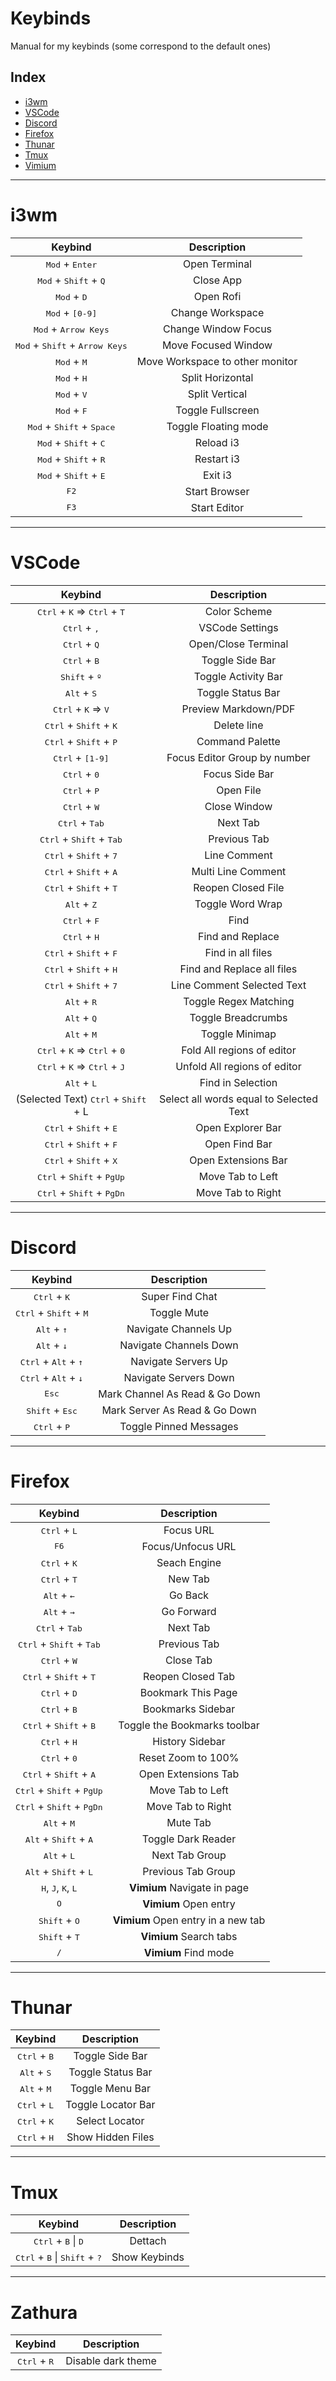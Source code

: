 # Keybinds

Manual for my keybinds (some correspond to the default ones)

## Index

- [i3wm](#i3wm)
- [VSCode](#vscode)
- [Discord](#discord)
- [Firefox](#firefox)
- [Thunar](#thunar)
- [Tmux](#tmux)
- [Vimium](#Vimium)


___
# i3wm
 
| Keybind                                                   | Description                     |
| :-------------------------------------------------------: | :-----------------------------: |
| <kbd>Mod</kbd> + <kbd>Enter</kbd>                         | Open Terminal                   |
| <kbd>Mod</kbd> + <kbd>Shift</kbd> + <kbd>Q</kbd>          | Close App                       |
| <kbd>Mod</kbd> + <kbd>D</kbd>                             | Open Rofi                       |
| <kbd>Mod</kbd> + <kbd>[0-9]</kbd>                         | Change Workspace                |
| <kbd>Mod</kbd> + <kbd>Arrow Keys</kbd>                    | Change Window Focus             |
| <kbd>Mod</kbd> + <kbd>Shift</kbd> + <kbd>Arrow Keys</kbd> | Move Focused Window             |
| <kbd>Mod</kbd> + <kbd>M</kbd>                             | Move Workspace to other monitor |
| <kbd>Mod</kbd> + <kbd>H</kbd>                             | Split Horizontal                |
| <kbd>Mod</kbd> + <kbd>V</kbd>                             | Split Vertical                  |
| <kbd>Mod</kbd> + <kbd>F</kbd>                             | Toggle Fullscreen               |
| <kbd>Mod</kbd> + <kbd>Shift</kbd> + <kbd>Space</kbd>      | Toggle Floating mode            |
| <kbd>Mod</kbd> + <kbd>Shift</kbd> + <kbd>C</kbd>          | Reload i3                       |
| <kbd>Mod</kbd> + <kbd>Shift</kbd> + <kbd>R</kbd>          | Restart i3                      |
| <kbd>Mod</kbd> + <kbd>Shift</kbd> + <kbd>E</kbd>          | Exit i3                         |
| <kbd>F2</kbd>                                             | Start Browser                   |
| <kbd>F3</kbd>                                             | Start Editor                    |


___
# VSCode
<!--
User Interface
Editor
Find & Replace
-->
| Keybind                                                          | Description                  |
| :--------------------------------------------------------------: | :--------------------------: |
| <kbd>Ctrl</kbd> + <kbd>K</kbd> => <kbd>Ctrl</kbd> + <kbd>T</kbd> | Color Scheme                 |
| <kbd>Ctrl</kbd> + <kbd>,</kbd>                                   | VSCode Settings              |
| <kbd>Ctrl</kbd> + <kbd>Q</kbd>                                   | Open/Close Terminal          |
| <kbd>Ctrl</kbd> + <kbd>B</kbd>                                   | Toggle Side Bar              |
| <kbd>Shift</kbd> + <kbd>º</kbd>                                  | Toggle Activity Bar          |
| <kbd>Alt</kbd> + <kbd>S</kbd>                                    | Toggle Status Bar            |
| <kbd>Ctrl</kbd> + <kbd>K</kbd> => <kbd>V</kbd>                   | Preview Markdown/PDF         |
| <kbd>Ctrl</kbd> + <kbd>Shift</kbd> + <kbd>K</kbd>                | Delete line                  |
| <kbd>Ctrl</kbd> + <kbd>Shift</kbd> + <kbd>P</kbd>                | Command Palette              |
| <kbd>Ctrl</kbd> + <kbd>[1-9]</kbd>                               | Focus Editor Group by number |
| <kbd>Ctrl</kbd> + <kbd>0</kbd>                                   | Focus Side Bar               |
| <kbd>Ctrl</kbd> + <kbd>P</kbd>                                   | Open File                    |
| <kbd>Ctrl</kbd> + <kbd>W</kbd>                                   | Close Window                 |
| <kbd>Ctrl</kbd> + <kbd>Tab</kbd>                                 | Next Tab                     |
| <kbd>Ctrl</kbd> + <kbd>Shift</kbd> + <kbd>Tab</kbd>              | Previous Tab                 |
| <kbd>Ctrl</kbd> + <kbd>Shift</kbd> + <kbd>7</kbd>                | Line Comment                 |
| <kbd>Ctrl</kbd> + <kbd>Shift</kbd> + <kbd>A</kbd>                | Multi Line Comment           |
| <kbd>Ctrl</kbd> + <kbd>Shift</kbd> + <kbd>T</kbd>                | Reopen Closed File           |
| <kbd>Alt</kbd> + <kbd>Z</kbd>                                    | Toggle Word Wrap             |
| <kbd>Ctrl</kbd> + <kbd>F</kbd>                                   | Find                         |
| <kbd>Ctrl</kbd> + <kbd>H</kbd>                                   | Find and Replace             |
| <kbd>Ctrl</kbd> + <kbd>Shift</kbd> + <kbd>F</kbd>                | Find in all files            |
| <kbd>Ctrl</kbd> + <kbd>Shift</kbd> + <kbd>H</kbd>                | Find and Replace all files   |
| <kbd>Ctrl</kbd> + <kbd>Shift</kbd> + <kbd>7</kbd>                | Line Comment Selected Text   |
| <kbd>Alt</kbd> + <kbd>R</kbd>                                    | Toggle Regex Matching        |
| <kbd>Alt</kbd> + <kbd>Q</kbd>                                    | Toggle Breadcrumbs           |
| <kbd>Alt</kbd> + <kbd>M</kbd>                                    | Toggle Minimap               |
| <kbd>Ctrl</kbd> + <kbd>K</kbd> => <kbd>Ctrl</kbd> + <kbd>0</kbd> | Fold All regions of editor   |
| <kbd>Ctrl</kbd> + <kbd>K</kbd> => <kbd>Ctrl</kbd> + <kbd>J</kbd> | Unfold All regions of editor |
| <kbd>Alt</kbd> + <kbd>L</kbd>                                    | Find in Selection            |
| (Selected Text) <kbd>Ctrl</kbd> + <kbd>Shift</kbd> + L           | Select all words equal to Selected Text |
| <kbd>Ctrl</kbd> + <kbd>Shift</kbd> + <kbd>E</kbd>                | Open Explorer Bar            |
| <kbd>Ctrl</kbd> + <kbd>Shift</kbd> + <kbd>F</kbd>                | Open Find Bar                |
| <kbd>Ctrl</kbd> + <kbd>Shift</kbd> + <kbd>X</kbd>                | Open Extensions Bar          |
| <kbd>Ctrl</kbd> + <kbd>Shift</kbd> + <kbd>PgUp</kbd>             | Move Tab to Left             |
| <kbd>Ctrl</kbd> + <kbd>Shift</kbd> + <kbd>PgDn</kbd>             | Move Tab to Right            |


___
# Discord

| Keybind                                                  | Description                     |
| :------------------------------------------------------: | :-----------------------------: |
| <kbd>Ctrl</kbd> + <kbd>K</kbd>                           | Super Find Chat                 |
| <kbd>Ctrl</kbd> + <kbd>Shift</kbd> + <kbd>M</kbd>        | Toggle Mute                     |
| <kbd>Alt</kbd> + <kbd>&uarr;</kbd>                       | Navigate Channels Up            |
| <kbd>Alt</kbd> + <kbd>&darr;</kbd>                       | Navigate Channels Down          |
| <kbd>Ctrl</kbd> + <kbd>Alt</kbd> + <kbd>&uarr;</kbd>     | Navigate Servers Up             |
| <kbd>Ctrl</kbd> + <kbd>Alt</kbd> + <kbd>&darr;</kbd>     | Navigate Servers Down           |
| <kbd>Esc</kbd>                                           | Mark Channel As Read & Go Down  |
| <kbd>Shift</kbd> + <kbd>Esc</kbd>                        | Mark Server As Read & Go Down   |
| <kbd>Ctrl</kbd> + <kbd>P</kbd>                           | Toggle Pinned Messages          |


<!--
___
# Chrome

| Keybind                                             | Description          |
| :-------------------------------------------------: | :------------------: |
| <kbd>Ctrl</kbd> + <kbd>L</kbd>                      | Select URL           |
| <kbd>Ctrl</kbd> + <kbd>K</kbd>                      | Google Search        |
| <kbd>Ctrl</kbd> + <kbd>T</kbd>                      | New Tab              |
| <kbd>Alt</kbd> + <kbd>&larr;</kbd>                  | Go Back              |
| <kbd>Alt</kbd> + <kbd>&rarr;</kbd>                  | Go Forward           |
| <kbd>Ctrl</kbd> + <kbd>Tab</kbd>                    | Next Tab             |
| <kbd>Ctrl</kbd> + <kbd>Shift</kbd> + <kbd>Tab</kbd> | Previous Tab         |
| <kbd>Ctrl</kbd> + <kbd>1-8</kbd>                    | Switch to first N tabs |
| <kbd>Ctrl</kbd> + <kbd>9</kbd>                      | Switch to last tab     |
-->


___
# Firefox

| Keybind                                                | Description                        |
| :----------------------------------------------------: | :--------------------------------: |
| <kbd>Ctrl</kbd> + <kbd>L</kbd>                         | Focus URL                          |
| <kbd>F6</kbd>                                          | Focus/Unfocus URL                  |
| <kbd>Ctrl</kbd> + <kbd>K</kbd>                         | Seach Engine                       |
| <kbd>Ctrl</kbd> + <kbd>T</kbd>                         | New Tab                            |
| <kbd>Alt</kbd> + <kbd>&larr;</kbd>                     | Go Back                            |
| <kbd>Alt</kbd> + <kbd>&rarr;</kbd>                     | Go Forward                         |
| <kbd>Ctrl</kbd> + <kbd>Tab</kbd>                       | Next Tab                           |
| <kbd>Ctrl</kbd> + <kbd>Shift</kbd> + <kbd>Tab</kbd>    | Previous Tab                       |
| <kbd>Ctrl</kbd> + <kbd>W</kbd>                         | Close Tab                          |
| <kbd>Ctrl</kbd> + <kbd>Shift</kbd> + <kbd>T</kbd>      | Reopen Closed Tab                  |
| <kbd>Ctrl</kbd> + <kbd>D</kbd>                         | Bookmark This Page                 |
| <kbd>Ctrl</kbd> + <kbd>B</kbd>                         | Bookmarks Sidebar                  |
| <kbd>Ctrl</kbd> + <kbd>Shift</kbd> + <kbd>B</kbd>      | Toggle the Bookmarks toolbar       |
| <kbd>Ctrl</kbd> + <kbd>H</kbd>                         | History Sidebar                    |
| <kbd>Ctrl</kbd> + <kbd>0</kbd>                         | Reset Zoom to 100%                 |
| <kbd>Ctrl</kbd> + <kbd>Shift</kbd> + <kbd>A</kbd>      | Open Extensions Tab                |
| <kbd>Ctrl</kbd> + <kbd>Shift</kbd> + <kbd>PgUp</kbd>   | Move Tab to Left                   |
| <kbd>Ctrl</kbd> + <kbd>Shift</kbd> + <kbd>PgDn</kbd>   | Move Tab to Right                  |
| <kbd>Alt</kbd> + <kbd>M</kbd>                          | Mute Tab                           |
| <kbd>Alt</kbd> + <kbd>Shift</kbd> + <kbd>A</kbd>       | Toggle Dark Reader                 |
| <kbd>Alt</kbd> + <kbd>L</kbd>                          | Next Tab Group                     |
| <kbd>Alt</kbd> + <kbd>Shift</kbd> + <kbd>L</kbd>       | Previous Tab Group                 |
| <kbd>H</kbd>, <kbd>J</kbd>, <kbd>K</kbd>, <kbd>L</kbd> | **Vimium** Navigate in page        |
| <kbd>O</kbd>                                           | **Vimium** Open entry              |
| <kbd>Shift</kbd> + <kbd>O</kbd>                        | **Vimium** Open entry in a new tab |
| <kbd>Shift</kbd> + <kbd>T</kbd>                        | **Vimium** Search tabs             |
| <kbd>/</kbd>                                           | **Vimium** Find mode               |


___
# Thunar

| Keybind                        | Description        |
| :----------------------------: | :----------------: |
| <kbd>Ctrl</kbd> + <kbd>B</kbd> | Toggle Side Bar    |
| <kbd>Alt</kbd> + <kbd>S</kbd>  | Toggle Status Bar  |
| <kbd>Alt</kbd> + <kbd>M</kbd>  | Toggle Menu Bar    |
| <kbd>Ctrl</kbd> + <kbd>L</kbd> | Toggle Locator Bar |
| <kbd>Ctrl</kbd> + <kbd>K</kbd> | Select Locator     |
| <kbd>Ctrl</kbd> + <kbd>H</kbd> | Show Hidden Files  |


___
# Tmux

| Keybind                                                           | Description                 |
| :---------------------------------------------------------------: | :-------------------------: |
| <kbd>Ctrl</kbd> + <kbd>B</kbd> \| <kbd>D</kbd>                    | Dettach                     |
| <kbd>Ctrl</kbd> + <kbd>B</kbd> \| <kbd>Shift</kbd> + <kbd>?</kbd> | Show Keybinds               |

___
# Zathura

| Keybind                                                           | Description                 |
| :---------------------------------------------------------------: | :-------------------------: |
| <kbd>Ctrl</kbd> + <kbd>R</kbd>                                    | Disable dark theme                     |


<!--
| Keybind                      | Description                  |
| :--------------------------: | :--------------------------: |
| `Ctrl` + `K` => `Ctrl` + `T` | Color Scheme                 |
| `Ctrl` + `,`                 | VSCode Settings              |
| `Ctrl` + `Q`                 | Open/Close Terminal          |
| `Ctrl` + `B`                 | Toggle Side Bar              |
| `Shift` + `º`                | Toggle Activity Bar          |
| `Alt` + `S`                  | Toggle Status Bar            |
| `Ctrl` + `K` => `V`          | Preview Markdown/PDF         |
| `Ctrl` + `Shift` + `K`       | Delete line                  |
| `Ctrl` + `Shift` + `P`       | Command Palette              |
| `Ctrl` + `[1-9]`             | Focus Editor Group by number |
| `Ctrl` + `0`                 | Focus Side Bar               |
| `Ctrl` + `P`                 | Open File                    |
| `Ctrl` + `W`                 | Close Window                 |
| `Ctrl` + `Tab`               | Next Tab                     |
| `Ctrl` + `Shift` + `Tab`     | Previous Tab                 |
| `Ctrl` + `Shift` + `7`       | Line Comment                 |
| `Ctrl` + `Shift` + `A`       | Multi Line Comment           |
| `Ctrl` + `Shift` + `T`       | Reopen Closed File           |
| `Alt` + `Z`                  | Toggle Word Wrap             |
| `Ctrl` + `F`                 | Find                         |
| `Ctrl` + `H`                 | Find and Replace             |
| `Ctrl` + `Shift` + `F`       | Find in all files            |
| `Ctrl` + `Shift` + `H`       | Find and Replace all files   |
| `Ctrl` + `Shift` + `7`       | Line Comment Selected Text   |
| `Alt` + `R`                  | Toggle Regex Matching        |
| `Alt` + `Q`                  | Toggle Breadcrumbs           |
| `Alt` + `M`                  | Toggle Minimap               |
| `Ctrl` + `K` => `Ctrl` + `0` | Fold All regions of editor   |
| `Ctrl` + `K` => `Ctrl` + `J` | Unfold All regions of editor |

___
# Discord

| Keybind                       | Description                     |
| :---------------------------: | :-----------------------------: |
| `Ctrl` + `K`                  | Super Find Chat                 |
| `Ctrl` + `Shift` + `M`        | Toggle Mute                     |
| `Alt` + `Up Arrow`            | Navigate Channels Up            |
| `Alt` + `Down Arrow`          | Navigate Channels Down          |
| `Ctrl` + `Alt` + `Up Arrow`   | Navigate Servers Up             |
| `Ctrl` + `Alt` + `Down Arrow` | Navigate Servers Down           |
| `Esc`                         | Mark Channel As Read & Go Down  |
| `Shift` + `Esc`               | Mark Server As Read & Go Down   |
| `Ctrl` + `P`                  | Toggle Pinned Messages          |

___
# Chrome

| Keybind                  | Description          |
| :----------------------: | :------------------: |
| `Ctrl` + `L`             | Select URL           |
| `Ctrl` + `K`             | Google Search        |
| `Ctrl` + `T`             | New Tab              |
| `Alt` + `Left Arrow`     | Go Back              |
| `Alt` + `Right Arrow`    | Go Forward           |
| `Ctrl` + `Tab`           | Next Tab             |
| `Ctrl` + `Shift` + `Tab` | Previous Tab         |


___
# Thunar

| Keybind      | Description        |
| :----------: | :----------------: |
| `Ctrl` + `B` | Toggle Side Bar    |
| `Alt` + `S`  | Toggle Status Bar  |
| `Alt` + `M`  | Toggle Menu Bar    |
| `Ctrl` + `Q` | Toggle Locator Bar |
| `Ctrl` + `K` | Select Locator     |
| `Ctrl` + `H` | Show Hidden Files  |

-->